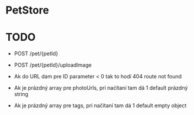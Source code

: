 # PetStore


# TODO
- POST /pet/{petId}
- POST /pet/{petId}/uploadImage


- Ak do URL dam pre ID parameter < 0 tak to hodí 404 route not found
- Ak je prázdný array pre photoUrls, pri naćítaní tam dá 1 default prázdný string
- Ak je prázdný array pre tags, pri načítaní tam dá 1 default empty object